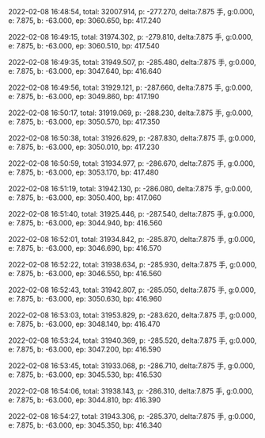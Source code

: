 2022-02-08 16:48:54, total: 32007.914, p: -277.270, delta:7.875 手, g:0.000, e: 7.875, b: -63.000, ep: 3060.650, bp: 417.240

2022-02-08 16:49:15, total: 31974.302, p: -279.810, delta:7.875 手, g:0.000, e: 7.875, b: -63.000, ep: 3060.510, bp: 417.540

2022-02-08 16:49:35, total: 31949.507, p: -285.480, delta:7.875 手, g:0.000, e: 7.875, b: -63.000, ep: 3047.640, bp: 416.640

2022-02-08 16:49:56, total: 31929.121, p: -287.660, delta:7.875 手, g:0.000, e: 7.875, b: -63.000, ep: 3049.860, bp: 417.190

2022-02-08 16:50:17, total: 31919.069, p: -288.230, delta:7.875 手, g:0.000, e: 7.875, b: -63.000, ep: 3050.570, bp: 417.350

2022-02-08 16:50:38, total: 31926.629, p: -287.830, delta:7.875 手, g:0.000, e: 7.875, b: -63.000, ep: 3050.010, bp: 417.230

2022-02-08 16:50:59, total: 31934.977, p: -286.670, delta:7.875 手, g:0.000, e: 7.875, b: -63.000, ep: 3053.170, bp: 417.480

2022-02-08 16:51:19, total: 31942.130, p: -286.080, delta:7.875 手, g:0.000, e: 7.875, b: -63.000, ep: 3050.400, bp: 417.060

2022-02-08 16:51:40, total: 31925.446, p: -287.540, delta:7.875 手, g:0.000, e: 7.875, b: -63.000, ep: 3044.940, bp: 416.560

2022-02-08 16:52:01, total: 31934.842, p: -285.870, delta:7.875 手, g:0.000, e: 7.875, b: -63.000, ep: 3046.690, bp: 416.570

2022-02-08 16:52:22, total: 31938.634, p: -285.930, delta:7.875 手, g:0.000, e: 7.875, b: -63.000, ep: 3046.550, bp: 416.560

2022-02-08 16:52:43, total: 31942.807, p: -285.050, delta:7.875 手, g:0.000, e: 7.875, b: -63.000, ep: 3050.630, bp: 416.960

2022-02-08 16:53:03, total: 31953.829, p: -283.620, delta:7.875 手, g:0.000, e: 7.875, b: -63.000, ep: 3048.140, bp: 416.470

2022-02-08 16:53:24, total: 31940.369, p: -285.520, delta:7.875 手, g:0.000, e: 7.875, b: -63.000, ep: 3047.200, bp: 416.590

2022-02-08 16:53:45, total: 31933.068, p: -286.710, delta:7.875 手, g:0.000, e: 7.875, b: -63.000, ep: 3045.530, bp: 416.530

2022-02-08 16:54:06, total: 31938.143, p: -286.310, delta:7.875 手, g:0.000, e: 7.875, b: -63.000, ep: 3044.810, bp: 416.390

2022-02-08 16:54:27, total: 31943.306, p: -285.370, delta:7.875 手, g:0.000, e: 7.875, b: -63.000, ep: 3045.350, bp: 416.340